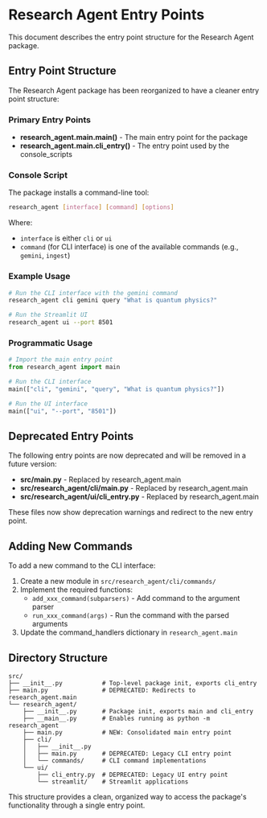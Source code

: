 # Research Agent Entry Points

This document describes the entry point structure for the Research Agent package.

## Entry Point Structure

The Research Agent package has been reorganized to have a cleaner entry point structure:

### Primary Entry Points

- **research_agent.main.main()** - The main entry point for the package
- **research_agent.main.cli_entry()** - The entry point used by the console_scripts

### Console Script

The package installs a command-line tool:

```bash
research_agent [interface] [command] [options]
```

Where:
- `interface` is either `cli` or `ui`
- `command` (for CLI interface) is one of the available commands (e.g., `gemini`, `ingest`)

### Example Usage

```bash
# Run the CLI interface with the gemini command
research_agent cli gemini query "What is quantum physics?"

# Run the Streamlit UI
research_agent ui --port 8501
```

### Programmatic Usage

```python
# Import the main entry point
from research_agent import main

# Run the CLI interface
main(["cli", "gemini", "query", "What is quantum physics?"])

# Run the UI interface
main(["ui", "--port", "8501"])
```

## Deprecated Entry Points

The following entry points are now deprecated and will be removed in a future version:

- **src/main.py** - Replaced by research_agent.main
- **src/research_agent/cli/main.py** - Replaced by research_agent.main
- **src/research_agent/ui/cli_entry.py** - Replaced by research_agent.main

These files now show deprecation warnings and redirect to the new entry point.

## Adding New Commands

To add a new command to the CLI interface:

1. Create a new module in `src/research_agent/cli/commands/`
2. Implement the required functions:
   - `add_xxx_command(subparsers)` - Add command to the argument parser
   - `run_xxx_command(args)` - Run the command with the parsed arguments
3. Update the command_handlers dictionary in `research_agent.main`

## Directory Structure

```
src/
├── __init__.py           # Top-level package init, exports cli_entry
├── main.py               # DEPRECATED: Redirects to research_agent.main
└── research_agent/
    ├── __init__.py       # Package init, exports main and cli_entry
    ├── __main__.py       # Enables running as python -m research_agent
    ├── main.py           # NEW: Consolidated main entry point
    ├── cli/
    │   ├── __init__.py
    │   ├── main.py       # DEPRECATED: Legacy CLI entry point
    │   └── commands/     # CLI command implementations
    └── ui/
        ├── cli_entry.py  # DEPRECATED: Legacy UI entry point
        └── streamlit/    # Streamlit applications
```

This structure provides a clean, organized way to access the package's functionality through a single entry point. 